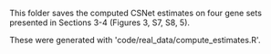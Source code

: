 This folder saves the computed CSNet estimates on four gene sets presented in Sections 3-4 (Figures 3, S7, S8, 5).

These were generated with 'code/real_data/compute_estimates.R'.
